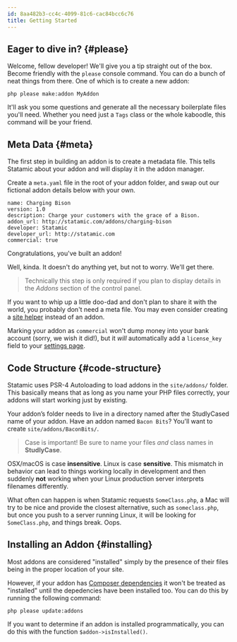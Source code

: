 ```yaml
---
id: 8aa482b3-cc4c-4099-81c6-cac84bcc6c76
title: Getting Started
---
```

## Eager to dive in? {#please}

Welcome, fellow developer! We'll give you a tip straight out of the box. Become friendly with the `please` console command. You can do a bunch of neat things from there. One of which is to create a new addon:

``` .language-bash
php please make:addon MyAddon
```

It'll ask you some questions and generate all the necessary boilerplate files you'll need. Whether you need just a `Tags` class or the whole kaboodle, this command will be your friend.

## Meta Data {#meta}

The first step in building an addon is to create a metadata file. This tells Statamic about your addon and will display it in the addon manager.

Create a `meta.yaml` file in the root of your addon folder, and swap out our fictional addon details below with your own.

``` .language-yaml
name: Charging Bison
version: 1.0
description: Charge your customers with the grace of a Bison.
addon_url: http://statamic.com/addons/charging-bison
developer: Statamic
developer_url: http://statamic.com
commercial: true
```

Congratulations, you've built an addon!

Well, kinda. It doesn't do anything yet, but not to worry. We'll get there.

> Technically this step is only required if you plan to display details in the _Addons_ section of the control panel.

If you want to whip up a little doo-dad and don't plan to share it with the world, you probably don't need a meta file. You may even consider creating a [site helper](/addons/site-helpers) instead of an addon.

Marking your addon as `commercial` won't dump money into your bank account (sorry, we wish it did!), but it _will_ automatically add a `license_key` field to your [settings page](/addons/classes/settings#ui).


## Code Structure {#code-structure}

Statamic uses PSR-4 Autoloading to load addons in the `site/addons/` folder. This basically means that as long as you name your PHP files correctly, your addons will start working just by existing.

Your addon’s folder needs to live in a directory named after the StudlyCased name of your addon. Have an addon named `Bacon Bits`? You'll want to create `site/addons/BaconBits/`.

> Case is important! Be sure to name your files _and_ class names in **StudlyCase**.

OSX/macOS is case **insensitive**. Linux is case **sensitive**. This mismatch in behavior can lead to things working locally in development and then suddenly **not** working when your Linux production server interprets filenames differently.

What often can happen is when Statamic requests `SomeClass.php`, a Mac will try to be nice and provide the closest alternative, such as `someclass.php`, but once you push to a server running Linux, it will be looking for `SomeClass.php`, and things break. Oops.

## Installing an Addon {#installing}

Most addons are considered "installed" simply by the presence of their files being in the proper location of your site.

However, if your addon has [Composer dependencies](/addons/bootstrapping#composer) it won't be treated as "installed" until the depedencies have been installed too. You can do this by running the following command:

``` .lang-bash
php please update:addons
```

If you want to determine if an addon is installed programmatically, you can do this with the function `$addon->isInstalled()`.
